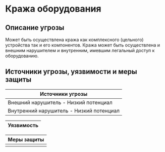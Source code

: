 # Кража оборудования
## Описание угрозы
Может быть осуществлена кража как комплексного (цельного) устройства так и его компонентов.
Кража может быть осуществлена и внешним нарушителем и внутренним, имевшим легальный доступ к оборудованию.



## Источники угрозы, уязвимости и меры защиты
|Источники угрозы|
|-|
|Внешний нарушитель - Низкий потенциал|
|Внутренний нарушитель - Низкий потенциал|

|Уязвимость|
|--------|

|Меры защиты|
|--------|
||




